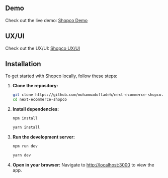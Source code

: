 ## Demo

Check out the live demo: [Shopco Demo](https://next-ecommerce-shopco.vercel.app/)

## UX/UI
Check out the UX/UI: [Shopco UX/UI](https://www.figma.com/design/ulAQKb6cQFCdGcnusIFjUy/E-commerce-Website-Template--Freebie---Community-?node-id=20-2&t=ZCZRJ9AIDLDMzcOK-0)

## Installation

To get started with Shopco locally, follow these steps:

1. **Clone the repository:**

   ```bash
   git clone https://github.com/mohammadoftadeh/next-ecommerce-shopco.git
   cd next-ecommerce-shopco
   ```

2. **Install dependencies:**

   ```bash
   npm install
   ```

   ```bash
   yarn install
   ```

3. **Run the development server:**

   ```bash
   npm run dev
   ```

   ```bash
   yarn dev
   ```

4. **Open in your browser:**
   Navigate to [http://localhost:3000](http://localhost:3000) to view the app.
